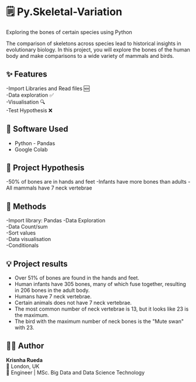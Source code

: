 # 🗒️ Py.Skeletal-Variation

Exploring the bones of certain species using Python

The comparison of skeletons across species lead to historical insights in evolutionary biology. In this project, you will explore the bones of the human body and make comparisons to a wide variety of mammals and birds. 

## ✨ Features
-Import Libraries and Read files 🆕<br/> 
-Data exploration ✅<br/> 
-Visualisation 🔍 <br/> 
-Test Hypothesis ❌<br/> 

## 🧠 Software Used
- Python - Pandas
- Google Colab

## 🧩 Project Hypothesis
-50% of bones are in hands and feet
-Infants have more bones than adults
-All mammals have 7 neck vertebrae

## 🚀 Methods
-Import library: Pandas
-Data Exploration <br/> 
-Data Count/sum <br/> 
-Sort values <br/> 
-Data visualisation <br/> 
-Conditionals <br/> 

## 💡 Project results
- Over 51% of bones are found in the hands and feet.
- Human infants have 305 bones, many of which fuse together, resulting in 206 bones in the adult body.
- Humans have 7 neck vertebrae.
- Certain animals does not have 7 neck vertebrae.
- The most common number of neck vertebrae is 13, but it looks like 23 is the maximum.
- The bird with the maximum number of neck bones is the "Mute swan" with 23.

## 👩‍💻 Author

**Krisnha Rueda**  
📍 London, UK  
💼 Engineer | MSc. Big Data and Data Science Technology 


